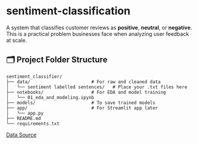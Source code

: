 # sentiment-classification
A system that classifies customer reviews as **positive**, **neutral**, or **negative**. This is a practical problem businesses face when analyzing user feedback at scale.

## 🗂️ Project Folder Structure
```
sentiment_classifier/
├── data/                       # For raw and cleaned data
│   └── sentiment labelled sentences/   # Place your .txt files here
├── notebooks/                  # For EDA and model training
│   └── 01_eda_and_modeling.ipynb
├── models/                     # To save trained models
├── app/                        # For Streamlit app later
│   └── app.py
├── README.md
└── requirements.txt
```

[Data Source](https://archive.ics.uci.edu/dataset/331/sentiment+labelled+sentences)
